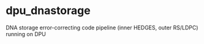 # dpu_dnastorage
DNA storage error-correcting code pipeline (inner HEDGES, outer RS/LDPC) running on DPU
